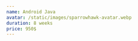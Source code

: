 ```yaml
---
name: Android Java
avatar: /static/images/sparrowhawk-avatar.webp
duration: 8 weeks
price: 950$
---
```

